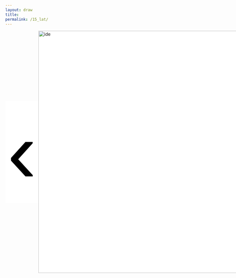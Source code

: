 ```yaml
---
layout: draw
title:
permalink: /15_lat/
---
```


<div style="text-align:left; display: flex; align-items: center;">
  <div style="flex: 0 0 10%;" class="vertical-center"><button onclick="prevImage();" style="border: 0px; background-color:white;"> 
    <span class="arrowhtml">&#8249;</span> </button> 
  </div>
  <div style="flex: 0 0 50%;">
    <img class="vertical-center" id="image" src="{{ site.baseurl }}/images/15_lat/2023/overthrown.jpg" alt="ide" style="width: 80vw">
  </div>
  <div style="flex: 0 0 30%; align-items: center;">
    <p style="text-align:left; margin-left: 100px;" id="subtitle"> 27/12/2023 </p>
  </div>
  <div style="flex: 0 0 10%;" class="vertical-center"><button onclick="nextImage();" style="border: 0px; background-color:white;"> 
    <span class="arrowhtml">&#8250;</span> </button>
  </div>
</div>


<script>

var index      = 0;
var index_no   = 10;
var image_list = ["{{ site.baseurl }}/images/15_lat/2014/wilczyslad.JPG",
                  "{{ site.baseurl }}/images/15_lat/2014/aleakoncert.jpg",
                  "{{ site.baseurl }}/images/15_lat/2014/deskurow.jpg",
                  "{{ site.baseurl }}/images/15_lat/2015/piano.JPG",
                  "{{ site.baseurl }}/images/15_lat/2015/jaskolka.JPG",
                  "{{ site.baseurl }}/images/15_lat/2016/srebrzy.JPG",
                  "{{ site.baseurl }}/images/15_lat/2023/overthrown.jpg",
                  "{{ site.baseurl }}/images/15_lat/2023/czarny_pocisk.jpg",
                  "{{ site.baseurl }}/images/15_lat/2023/oddech.jpg",
                  "{{ site.baseurl }}/images/15_lat/2023/justken.jpg",
                  ]
var text_list = [ "Za wilczym śladem podążę w zamieć \n I twoje serce wytropię uparte \n Przez gniew i smutek, stwardniałe w kamień \n Rozpalę usta     smagane wiatrem \n\n Bieszczady, wrzesień 2014",
                  "A śnieg biały błyska pod czarnymi kołami \n Tu czas odmierzamy pustymi flaszkami \n Dla ludzi umarłych już nie ma zbawienia \n Pod stalowym niebem nic się nie zmienia \n\n 2 koła, listopad 2014",
                  "\n\n Deskurów, maj 2014",
                  "And the newspapers were fooling, and the ash-trays have retired \n Cause the piano has been drinking, \n the piano has been drinking \n The piano has been drinking, not me, \n not me, not me, not me, not me \n\n Londyn, luty 2015",
                  "Jaskółka czarny sztylet, wydarty z piersi wiatru \n Nagła smutku kotwica, z niewidzialnego jachtu \n Katedra ją złowiła w sklepienia sieć wysoką \n Jak śmierć kamienna bryła \n Jak wyrok naw prostokąt \n Jaskółka błyskawica w kościele obumarłym \n Tnie jak czarne nożyce lęk, który ją ogarnia \n\n Londyn, luty 2015",
                  "Dziewczyny szare, płaskie jak filc \n Słuchają pustych słów \n Poprzez tysiące mroźnych mil \n Srebrzy im piersi nów \n A jak majowy dzwon na dnie \n Gdy zatopiony w drzwi \n Tak w piersiach serca tłuką się \n Serca koloru krwi \n\n Rodonit, sierpień 2016",
                  "Your faith was strong but you needed proof \n You saw her bathing on the roof \n Her beauty in the moonlight overthrew you \n She tied you to a kitchen chair \n She broke your throne, and she cut your hair \n And from your lips she drew the Hallelujah \n\n Sycylia, wrzesień 2023",
                  "Mówią na niego Czarny Pocisk \n On samochodem mknie \n W czyste białe światło \n Nucąc rzewną pieśń \n Nie wołaj nie zaklinaj \n Nie usłyszy nic \n Tu nie miał nigdy domu i każdy z niego drwi \n\n Sycylia, wrzesień 2023",
                  "Jeszcze mi głupio \n Jeszcze wstyd \n Nie jestem gotowa \n Nie przyjdą te słowa \n Znasz mnie \n Chyba gdzieś głębiej muszę zejść \n Cała się trzęsę jest mi źle \n Bałagan mam w głowie \n Nie myślę rozsądnie \n\n Warszawa, lipiec 2023",
                  "I'm just Ken (and I'm enough) \n And I'm great at doing stuff \n So, hey, check me out, yeah, I'm just Ken \n My name's Ken (and so am I) \n Put that manly hand in mine \n So, hey, world, check me out, yeah, I'm just Ken \n\n Mazury, lipiec 2023",
                  ]

function formatTextWithLineBreaks(text) {
    return text.replace(/\n/g, "<br>");
}

function prevImage()
{
  var img = document.getElementById("image");
  var txt = document.getElementById("subtitle");
  if (index != 0) {
    index = (index - 1) % index_no;
  }
  else {
    index = index_no - 1;
  }
  img.src       = image_list[index];
  txt.innerHTML = formatTextWithLineBreaks(text_list[index]);
  return false;
}

function nextImage()
{
  var img = document.getElementById("image");
  var txt = document.getElementById("subtitle");
  index = (index + 1) % index_no;
  img.src         = image_list[index];
  txt.innerHTML = formatTextWithLineBreaks(text_list[index]);
  return false;
}

</script>


<style>

.arrowhtml {
  color: black;
  font-size: 7vh;
}

.vertical-center {
  margin: auto;
  display: flex;
  align-items: center;
  justify-content: center;
  border-width: 0px;
  background-color: white;
}

.arrowhtml:hover {
    color: red;
    font-size: 7vh;
  }

</style>
